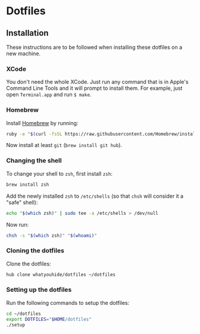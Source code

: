 # Dotfiles

## Installation

These instructions are to be followed when installing these dotfiles on a new
machine.

### XCode

You don't need the whole XCode. Just run any command that is in Apple's Command
Line Tools and it will prompt to install them. For example, just open
`Terminal.app` and run `$ make`.

### Homebrew

Install [Homebrew][homebrew] by running:

```bash
ruby -e "$(curl -fsSL https://raw.githubusercontent.com/Homebrew/install/master/install)"
```

Now install at least `git` (`brew install git hub`).

### Changing the shell

To change your shell to `zsh`, first install `zsh`:

```bash
brew install zsh
```

Add the newly installed `zsh` to `/etc/shells` (so that `chsh` will consider it
a "safe" shell):

```bash
echo "$(which zsh)" | sudo tee -a /etc/shells > /dev/null
```

Now run:

```bash
chsh -s "$(which zsh)" "$(whoami)"
```

### Cloning the dotfiles

Clone the dotfiles:

```bash
hub clone whatyouhide/dotfiles ~/dotfiles
```

### Setting up the dotfiles

Run the following commands to setup the dotfiles:

```bash
cd ~/dotfiles
export DOTFILES="$HOME/dotfiles"
./setup
```


[homebrew]: http://brew.sh/

